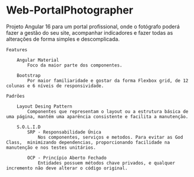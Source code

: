 # Web-PortalPhotographer

Projeto Angular 16 para um portal profissional, onde o fotógrafo poderá fazer a gestão do seu site, acompanhar indicadores e fazer todas as alterações de forma simples e descomplicada.

    Features

        Angular Material
            Foco da maior parte dos componentes.
        
        Bootstrap
            Por maior familiaridade e gostar da forma Flexbox grid, de 12 colunas e 6 níveis de responsividade. 

	Padrões 
		
		Layout Desing Pattern
			Componentes que representam o layout ou a estrutura básica de uma página, mantém uma aparência consistente e facilita a manutenção.
		
		S.O.L.I.D
			SRP - Responsabilidade Única 
				Nos componentes, serviços e metodos. Para evitar as God Class,  minimizando dependencias, proporcionando facilidade na manutenção e nos testes unitários.

			OCP - Princípio Aberto Fechado
				Entidades possuem métodos chave privados, e qualquer incremento não deve alterar o código original.
